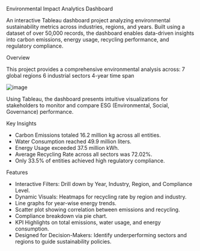 Environmental Impact Analytics Dashboard

An interactive Tableau dashboard project analyzing environmental sustainability metrics across industries, regions, and years.
Built using a dataset of over 50,000 records, the dashboard enables data-driven insights into carbon emissions, energy usage, recycling performance, and regulatory compliance.

Overview

  This project provides a comprehensive environmental analysis across:
    7 global regions
    6 industrial sectors
    4-year time span
    
![image](https://github.com/user-attachments/assets/35675f25-2c51-4e5b-bb06-da713ce68ec7)

Using Tableau, the dashboard presents intuitive visualizations for stakeholders to monitor and compare ESG (Environmental, Social, Governance) performance.

Key Insights
  - Carbon Emissions totaled 16.2 million kg across all entities.
  - Water Consumption reached 49.9 million liters.
  - Energy Usage exceeded 37.5 million kWh.
  - Average Recycling Rate across all sectors was 72.02%.
  - Only 33.5% of entities achieved high regulatory compliance.

Features
  - Interactive Filters: Drill down by Year, Industry, Region, and Compliance Level.
  - Dynamic Visuals: Heatmaps for recycling rate by region and industry.
  - Line graphs for year-wise energy trends.
  - Scatter plot showing correlation between emissions and recycling.
  - Compliance breakdown via pie chart.
  - KPI Highlights on total emissions, water usage, and energy consumption.
  - Designed for Decision-Makers: Identify underperforming sectors and regions to guide sustainability policies.
